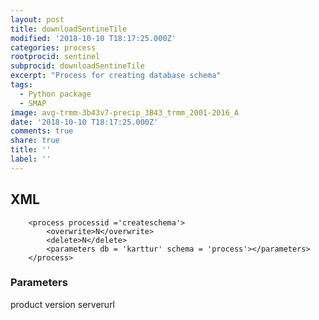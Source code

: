 ```yaml
---
layout: post
title: downloadSentineTile
modified: '2018-10-10 T18:17:25.000Z'
categories: process
rootprocid: sentinel
subprocid: downloadSentineTile
excerpt: "Process for creating database schema"
tags:
  - Python package
  - SMAP
image: avg-trmm-3b43v7-precip_3B43_trmm_2001-2016_A
date: '2018-10-10 T18:17:25.000Z'
comments: true
share: true
title: ''
label: ''
---
```


## XML
```
	<process processid ='createschema'>
		<overwrite>N</overwrite>
		<delete>N</delete>
		<parameters db = 'karttur' schema = 'process'></parameters>
	</process>
```

### Parameters

product
version
serverurl
